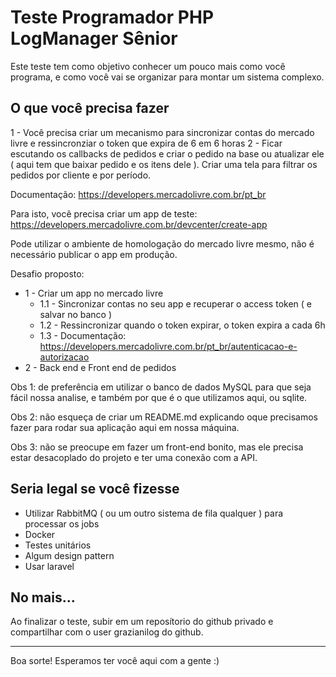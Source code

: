 # Teste Programador PHP LogManager Sênior

Este teste tem como objetivo conhecer um pouco mais como você programa, e como você vai se organizar para montar um sistema complexo.

## O que você precisa fazer

1 - Você precisa criar um mecanismo para sincronizar contas do mercado livre e ressincronziar o token que expira de 6 em 6 horas
2 - Ficar escutando os callbacks de pedidos e criar o pedido na base ou atualizar ele ( aqui tem que baixar pedido e os itens dele ). Criar uma tela para filtrar os pedidos por cliente e por período.

Documentação: https://developers.mercadolivre.com.br/pt_br

Para isto, você precisa criar um app de teste: https://developers.mercadolivre.com.br/devcenter/create-app

Pode utilizar o ambiente de homologação do mercado livre mesmo, não é necessário publicar o app em produção.

Desafio proposto:
- 1 - Criar um app no mercado livre
    - 1.1 - Sincronizar contas no seu app e recuperar o access token ( e salvar no banco )
    - 1.2 - Ressincronizar quando o token expirar, o token expira a cada 6h
    - 1.3 - Documentação: https://developers.mercadolivre.com.br/pt_br/autenticacao-e-autorizacao
- 2 - Back end e Front end de pedidos 
  

Obs 1: de preferência em utilizar o banco de dados MySQL para que seja fácil nossa analise, e também por que é o que utilizamos aqui, ou sqlite.

Obs 2: não esqueça de criar um README.md explicando oque precisamos fazer para rodar sua aplicação aqui em nossa máquina.

Obs 3: não se preocupe em fazer um front-end bonito, mas ele precisa estar desacoplado do projeto e ter uma conexão com a API.

## Seria legal se você fizesse

- Utilizar RabbitMQ ( ou um outro sistema de fila qualquer ) para processar os jobs
- Docker
- Testes unitários
- Algum design pattern
- Usar laravel

## No mais...

Ao finalizar o teste, subir em um reposítorio do github privado e compartilhar com o user grazianilog do github.

---

Boa sorte! Esperamos ter você aqui com a gente :)
